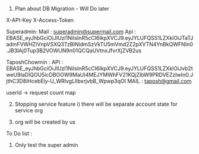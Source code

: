 1. Plan about DB Migration - Will Do later


X-API-Key
X-Access-Token


Superadmin:
Mail : superadmin@supermail.com
Api : EBASE_eyJhbGciOiJIUzI1NiIsInR5cCI6IkpXVCJ9.eyJYLUFQSS1LZXkiOiJTaTJadmFVWHZiVnpVSXQ3TzBINldmSzVkTU5mVmd2Z2pXVTN4YnBkQWFNIn0.JB3IAj0Tup3B2VOWUN9n01QCQaUVtnxJfvrXjZVB2us


TaposhChowmin :
API : EBASE_eyJhbGciOiJIUzI1NiIsInR5cCI6IkpXVCJ9.eyJYLUFQSS1LZXkiOiJvb2tweU9IaDlQOU5icDBOOW9MaUI4MEJYMWhFV21KQjZIbW9PRDVEZzIwIn0.JjthC3D8iHcebEly-U_WRIvgLlIbxrjvbB_Wpwp3qOI
MAIL : taposh@gmail.com

userId -> request count map


2. Stopping service feature
    i) there will be separate account state for service org

3. org will be created by us 


To Do list :
1. Only test the super admin
